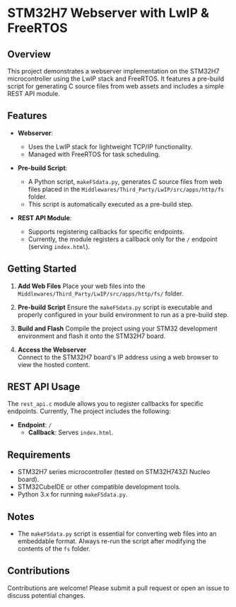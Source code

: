 # STM32H7 Webserver with LwIP & FreeRTOS

## Overview

This project demonstrates a webserver implementation on the STM32H7 microcontroller using the LwIP stack and FreeRTOS. It features a pre-build script for generating C source files from web assets and includes a simple REST API module.

## Features

- **Webserver**:
  - Uses the LwIP stack for lightweight TCP/IP functionality.
  - Managed with FreeRTOS for task scheduling.

- **Pre-build Script**:
  - A Python script, `makeFSdata.py`, generates C source files from web files placed in the `Middlewares/Third_Party/LwIP/src/apps/http/fs` folder.
  - This script is automatically executed as a pre-build step.

- **REST API Module**:
  - Supports registering callbacks for specific endpoints.
  - Currently, the module registers a callback only for the `/` endpoint (serving `index.html`).

## Getting Started

1. **Add Web Files**
Place your web files into the `Middlewares/Third_Party/LwIP/src/apps/http/fs/` folder.

2. **Pre-build Script**
Ensure the `makeFSdata.py` script is executable and properly configured in your build environment to run as a pre-build step.

3. **Build and Flash**
Compile the project using your STM32 development environment and flash it onto the STM32H7 board.

4. **Access the Webserver**  
Connect to the STM32H7 board's IP address using a web browser to view the hosted content.

## REST API Usage  
The `rest_api.c` module allows you to register callbacks for specific endpoints. Currently, The project includes the following:

- **Endpoint**: `/`  
  - **Callback**: Serves `index.html`.

## Requirements  
- STM32H7 series microcontroller (tested on STM32H743ZI Nucleo board).  
- STM32CubeIDE or other compatible development tools.  
- Python 3.x for running `makeFSdata.py`.

## Notes  
- The `makeFSdata.py` script is essential for converting web files into an embeddable format. Always re-run the script after modifying the contents of the `fs` folder.

## Contributions  
Contributions are welcome! Please submit a pull request or open an issue to discuss potential changes.
